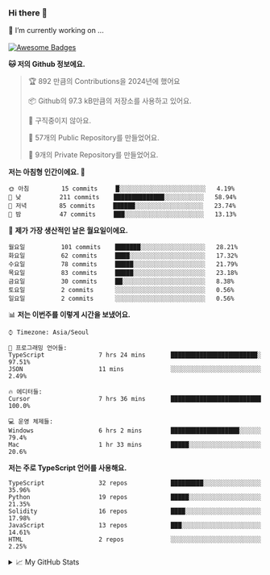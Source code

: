 ### Hi there 👋 
🔭 I’m currently working on ... </br></br>
[![Awesome Badges](https://img.shields.io/badge/Introduce-EN-green.svg)](https://github.com/tlatkdgus1/tlatkdgus1/blob/main/README.md.en)

<!--START_SECTION:waka-->
**🐱 저의 Github 정보에요.** 

> 🏆 892 만큼의 Contributions을 2024년에 했어요
 > 
> 📦 Github의 97.3 kB만큼의 저장소를 사용하고 있어요. 
 > 
> 🚫 구직중이지 않아요.
 > 
> 📜 57개의 Public Repository를 만들었어요. 
 > 
> 🔑 9개의 Private Repository를 만들었어요.  

**저는 아침형 인간이에요. 🐤** 

```text
🌞 아침         15 commits     █░░░░░░░░░░░░░░░░░░░░░░░░   4.19% 
🌆 낮　         211 commits    ██████████████░░░░░░░░░░░   58.94% 
🌃 저녁         85 commits     ██████░░░░░░░░░░░░░░░░░░░   23.74% 
🌙 밤　         47 commits     ███░░░░░░░░░░░░░░░░░░░░░░   13.13%

```
📅 **제가 가장 생산적인 날은 월요일이에요.** 

```text
월요일          101 commits    ███████░░░░░░░░░░░░░░░░░░   28.21% 
화요일          62 commits     ████░░░░░░░░░░░░░░░░░░░░░   17.32% 
수요일          78 commits     █████░░░░░░░░░░░░░░░░░░░░   21.79% 
목요일          83 commits     █████░░░░░░░░░░░░░░░░░░░░   23.18% 
금요일          30 commits     ██░░░░░░░░░░░░░░░░░░░░░░░   8.38% 
토요일          2 commits      ░░░░░░░░░░░░░░░░░░░░░░░░░   0.56% 
일요일          2 commits      ░░░░░░░░░░░░░░░░░░░░░░░░░   0.56%

```


📊 **저는 이번주를 이렇게 시간을 보냈어요.** 

```text
⌚︎ Timezone: Asia/Seoul

💬 프로그래밍 언어들: 
TypeScript               7 hrs 24 mins       ████████████████████████░   97.51% 
JSON                     11 mins             ░░░░░░░░░░░░░░░░░░░░░░░░░   2.49%

🔥 에디터들: 
Cursor                   7 hrs 36 mins       █████████████████████████   100.0%

💻 운영 체제들: 
Windows                  6 hrs 2 mins        ███████████████████░░░░░░   79.4% 
Mac                      1 hr 33 mins        █████░░░░░░░░░░░░░░░░░░░░   20.6%

```

**저는 주로 TypeScript 언어를 사용해요.** 

```text
TypeScript               32 repos            █████████░░░░░░░░░░░░░░░░   35.96% 
Python                   19 repos            █████░░░░░░░░░░░░░░░░░░░░   21.35% 
Solidity                 16 repos            ████░░░░░░░░░░░░░░░░░░░░░   17.98% 
JavaScript               13 repos            ███░░░░░░░░░░░░░░░░░░░░░░   14.61% 
HTML                     2 repos             ░░░░░░░░░░░░░░░░░░░░░░░░░   2.25%

```



<!--END_SECTION:waka-->

<details>
<summary>📈 My GitHub Stats</summary>
<p align="center"> <img src="https://github-readme-stats.vercel.app/api?username=tlatkdgus1&show_icons=true" alt="tlatkdgus1" />
</details>
